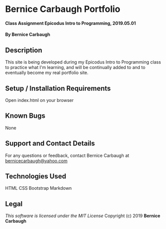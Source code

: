 # Bernice Carbaugh Portfolio 
#### Class Assignment Epicodus Intro to Programming, 2019.05.01
#### By Bernice Carbaugh

## Description
This site is being developed during my Epicodus Intro to Programming class to practice what I'm learning, and will be continually added to and to eventually become my real portfolio site. 

## Setup / Installation Requirements
Open index.html on your browser

## Known Bugs
None

## Support and Contact Details
For any questions or feedback, contact Bernice Carbaugh at bernicecarbaugh@yahoo.com

## Technologies Used
HTML
CSS
Bootstrap
Markdown

## Legal
*This software is licensed under the MIT License*
Copyright (c) 2019 **Bernice Carbaugh**